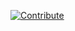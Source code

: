 [![Contribute](https://www.eclipse.org/che/contribute.svg)](https://che.openshift.io/f?url=https://raw.githubusercontent.com/redhat-developer/devfile/master/getting-started/spring-petclinic/devfile.yaml)
